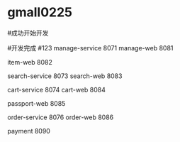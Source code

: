 # gmall0225

#成功开始开发

#开发完成
#123
manage-service 8071
manage-web 8081

item-web 8082

search-service 8073
search-web 8083

cart-service 8074
cart-web 8084

passport-web 8085

order-service 8076
order-web 8086

payment 8090